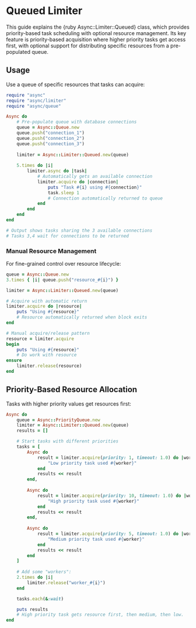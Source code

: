 # Queued Limiter

This guide explains the {ruby Async::Limiter::Queued} class, which provides priority-based task scheduling with optional resource management. Its key feature is priority-based acquisition where higher priority tasks get access first, with optional support for distributing specific resources from a pre-populated queue.

## Usage

Use a queue of specific resources that tasks can acquire:

```ruby
require "async"
require "async/limiter"
require "async/queue"

Async do
	# Pre-populate queue with database connections
	queue = Async::Queue.new
	queue.push("connection_1")
	queue.push("connection_2") 
	queue.push("connection_3")
	
	limiter = Async::Limiter::Queued.new(queue)
	
	5.times do |i|
		limiter.async do |task|
			# Automatically gets an available connection
			limiter.acquire do |connection|
				puts "Task #{i} using #{connection}"
				task.sleep 1
				# Connection automatically returned to queue
			end
		end
	end
end

# Output shows tasks sharing the 3 available connections
# Tasks 3,4 wait for connections to be returned
```

### Manual Resource Management

For fine-grained control over resource lifecycle:

```ruby
queue = Async::Queue.new
3.times { |i| queue.push("resource_#{i}") }

limiter = Async::Limiter::Queued.new(queue)

# Acquire with automatic return
limiter.acquire do |resource|
	puts "Using #{resource}"
	# Resource automatically returned when block exits
end

# Manual acquire/release pattern
resource = limiter.acquire
begin
	puts "Using #{resource}"
	# Do work with resource
ensure
	limiter.release(resource)
end
```

## Priority-Based Resource Allocation

Tasks with higher priority values get resources first:

```ruby
Async do
	queue = Async::PriorityQueue.new
	limiter = Async::Limiter::Queued.new(queue)
	results = []

	# Start tasks with different priorities
	tasks = [
		Async do
			result = limiter.acquire(priority: 1, timeout: 1.0) do |worker|
				"Low priority task used #{worker}"
			end
			results << result
		end,
		
		Async do
			result = limiter.acquire(priority: 10, timeout: 1.0) do |worker|
				"High priority task used #{worker}"
			end
			results << result
		end,
		
		Async do
			result = limiter.acquire(priority: 5, timeout: 1.0) do |worker|
				"Medium priority task used #{worker}"
			end
			results << result
		end
	]
	
	# Add some "workers":
	2.times do |i|
		limiter.release("worker_#{i}")
	end

	tasks.each(&:wait)

	puts results
	# High priority task gets resource first, then medium, then low.
end
```
